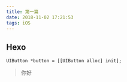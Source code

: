 ```yaml
---
title: 第一篇
date: 2018-11-02 17:21:53
tags: iOS
---
```


## Hexo
```
UIButton *button = [[UIButton alloc] init];
```

> 你好
